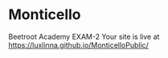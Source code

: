 # Monticello
Beetroot Academy EXAM-2
Your site is live at https://luxlinna.github.io/MonticelloPublic/
